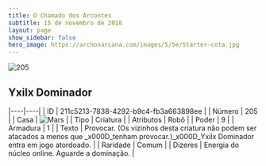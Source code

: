 ```yaml
---
title: O Chamado dos Arcontes
subtitle: 15 de novembro de 2018
layout: page
show_sidebar: false
hero_image: https://archonarcana.com/images/5/5e/Starter-cota.jpg
---
```


![205](https://cdn.keyforgegame.com/media/card_front/pt/341_205_GPCHG3XCV2MV_pt.png)

## Yxilx Dominador

|----|----|
| ID | 211c5213-7838-4292-b9c4-fb3a663898ee |
| Número | 205 |
| Casa | ![Mars](https://archonarcana.com/images/thumb/d/de/Mars.png/22px-Mars.png "Marte") |
| Tipo | Criatura |
| Atributos | Robô |
| Poder | 9 |
| Armadura | 1 |
| Texto | Provocar. (Os vizinhos desta criatura  não podem ser atacados a menos que _x000D_tenham provocar.)_x000D_Yxilx Dominador entra em jogo atordoado. |
| Raridade | Comum |
| Dizeres | Energia do núcleo online. Aguarde a dominação. |